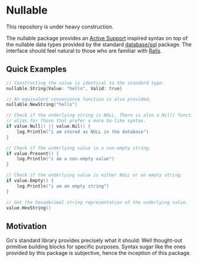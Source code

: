 # Nullable

This repository is under heavy construction.

The nullable package provides an [Active Support](https://guides.rubyonrails.org/active_support_core_extensions.html)
inspired syntax on top of the nullable data types provided by the standard
[database/sql](https://github.com/golang/go/tree/master/src/database/sql) package.
The interface should feel natural to those who are familiar with [Rails](https://github.com/rails/rails).

## Quick Examples

```go
// Constructing the value is identical to the standard type.
nullable.String{Value: "hello", Valid: true}

// An equivalent convenience function is also provided.
nullable.NewString("hello")

// Check if the underlying string is NULL. There is also a Nil() function
// alias for those that prefer a more Go-like syntax.
if value.Null() || value.Nil() {
    log.Println("i am stored as NULL in the database")
}

// Check if the underlying value is a non-empty string.
if value.Present() {
    log.Println("i am a non-empty value")
}

// Check if the underlying value is either NULL or an empty string.
if value.Empty() {
    log.Println("i am an empty string")
}

// Get the hexadecimal string representation of the underlying value.
value.HexString()
```

## Motivation

Go's standard library provides precisely what it should: Well thought-out
primitive building blocks for specific purposes. Syntax sugar like the ones
provided by this package is subjective, hence the inception of this package.
